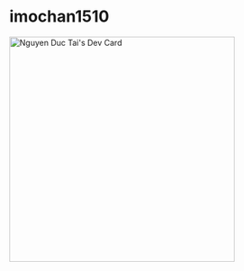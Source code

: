 # imochan1510

<a href="https://app.daily.dev/imochan1510"><img src="https://api.daily.dev/devcards/45c6dd5ad9cc4cccab90c589d1321b01.png?r=d14" width="400" alt="Nguyen Duc Tai's Dev Card"/></a>

